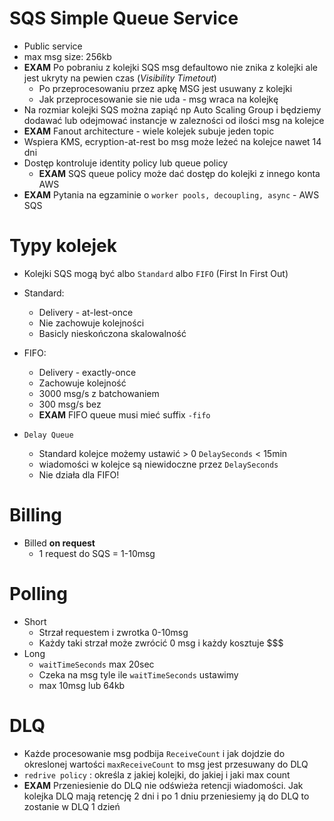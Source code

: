 # SQS Simple Queue Service

- Public service
- max msg size: 256kb
- **EXAM** Po pobraniu z kolejki SQS msg defaultowo nie znika z kolejki ale jest ukryty na pewien czas (*Visibility Timetout*) 
	- Po przeprocesowaniu przez apkę MSG jest usuwany z kolejki
	- Jak przeprocesowanie sie nie uda - msg wraca na kolejkę
- Na rozmiar kolejki SQS można zapiąć np Auto Scaling Group i będziemy dodawać lub odejmować instancje w zalezności od ilości msg na kolejce
- **EXAM** Fanout architecture - wiele kolejek subuje jeden topic 
- Wspiera KMS, ecryption-at-rest bo msg może leżeć na kolejce nawet 14 dni
- Dostęp kontroluje identity policy lub queue policy
	- **EXAM** SQS queue policy może dać dostęp do kolejki z innego konta AWS
- **EXAM** Pytania na egzaminie o `worker pools, decoupling, async` - AWS SQS


# Typy kolejek
- Kolejki SQS mogą być albo `Standard` albo `FIFO` (First In First Out)

- Standard:
	- Delivery - at-lest-once
	- Nie zachowuje kolejności
	- Basicly nieskończona skalowalność

- FIFO:
	- Delivery - exactly-once
	- Zachowuje kolejność
	- 3000 msg/s z batchowaniem
	- 300 msg/s bez
	- **EXAM** FIFO queue musi mieć suffix `-fifo`

- `Delay Queue`
	- Standard kolejce możemy ustawić > 0 `DelaySeconds` < 15min
	- wiadomości w kolejce są niewidoczne przez `DelaySeconds`
	- Nie działa dla FIFO!

# Billing
- Billed **on request** 
	- 1 request do SQS = 1-10msg

# Polling
- Short 
	- Strzał requestem i zwrotka 0-10msg 
	- Każdy taki strzał może zwrócić 0 msg i każdy kosztuje $$$
- Long
	- `waitTimeSeconds` max 20sec
	- Czeka na msg tyle ile `waitTimeSeconds` ustawimy
	- max 10msg lub 64kb

# DLQ
- Każde procesowanie msg podbija `ReceiveCount` i jak dojdzie do okreslonej wartości `maxReceiveCount` to msg jest przesuwany do DLQ
- `redrive policy` : określa z jakiej kolejki, do jakiej i jaki max count
- **EXAM** Przeniesienie do DLQ nie odświeża retencji wiadomości. Jak kolejka DLQ mają retencję 2 dni i po 1 dniu przeniesiemy ją do DLQ to zostanie w DLQ 1 dzień
